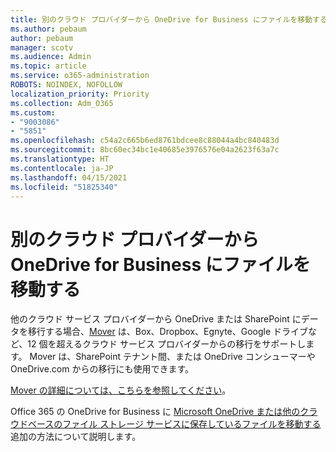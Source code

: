 ```yaml
---
title: 別のクラウド プロバイダーから OneDrive for Business にファイルを移動する
ms.author: pebaum
author: pebaum
manager: scotv
ms.audience: Admin
ms.topic: article
ms.service: o365-administration
ROBOTS: NOINDEX, NOFOLLOW
localization_priority: Priority
ms.collection: Adm_O365
ms.custom:
- "9003086"
- "5851"
ms.openlocfilehash: c54a2c665b6ed8761bdcee8c88044a4bc840483d
ms.sourcegitcommit: 8bc60ec34bc1e40685e3976576e04a2623f63a7c
ms.translationtype: HT
ms.contentlocale: ja-JP
ms.lasthandoff: 04/15/2021
ms.locfileid: "51825340"
---
```

# <a name="move-files-into-onedrive-for-business-from-another-cloud-provider"></a>別のクラウド プロバイダーから OneDrive for Business にファイルを移動する

他のクラウド サービス プロバイダーから OneDrive または SharePoint にデータを移行する場合、[Mover](https://go.microsoft.com/fwlink/?linkid=2132453) は、Box、Dropbox、Egnyte、Google ドライブなど、12 個を超えるクラウド サービス プロバイダーからの移行をサポートします。 Mover は、SharePoint テナント間、または OneDrive コンシューマーやOneDrive.com からの移行にも使用できます。

[Mover の詳細については、こちらを参照してください](https://go.microsoft.com/fwlink/?linkid=2132453)。

Office 365 の OneDrive for Business に [Microsoft OneDrive または他のクラウドベースのファイル ストレージ サービスに保存しているファイルを移動する](https://support.microsoft.com/office/7fb28cad-7e25-451f-8b4b-2d1a71e5c0e9)追加の方法について説明します。
